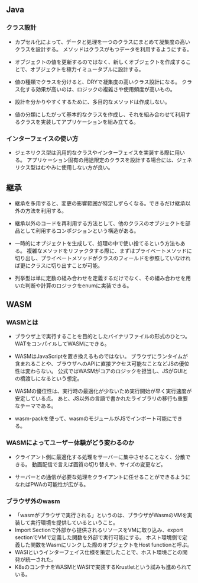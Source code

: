 ## Java

### クラス設計

* カプセル化によって、データと処理を一つのクラスにまとめて凝集度の高いクラスを設計する。
メソッドはクラスがもつデータを利用するようにする。
* オブジェクトの値を更新するのではなく、新しくオブジェクトを作成することで、オブジェクトを極力イミュータブルに設計する。

* 値の種類でクラスを分けると、DRYで凝集度の高いクラス設計になる。
クラス化する効果が高いのは、ロジックの複雑さや使用頻度が高いもの。
* 設計を分かりやすくするために、多目的なメソッドは作成しない。

* 値の分類にしたがって基本的なクラスを作成し、それを組み合わせて利用するクラスを実装してアプリケーションを組み立てる。

### インターフェイスの使い方

* ジェネリクス型は汎用的なクラスやインターフェイスを実装する際に用いる。
アプリケーション固有の用途限定のクラスを設計する場合には、ジェネリクス型はむやみに使用しない方が良い。

## 継承

* 継承を多用すると、変更の影響範囲が特定しずらくなる。できるだけ継承以外の方法を利用する。

* 継承以外のコードを再利用する方法として、他のクラスのオブジェクトを部品として利用するコンポジションという構造がある。
* 一時的にオブジェクトを生成して、処理の中で使い捨てるという方法もある。
複雑なメソッドをリファクタする際に、まずはプライベートメソッドに切り出し、プライベートメソッドがクラスのフィールドを参照していなければ更にクラスに切り出すことが可能。

* 列挙型は単に定数の組み合わせを定義するだけでなく、その組み合わせを用いた判断や計算のロジックをenumに実装できる。

## WASM

### WASMとは

* ブラウザ上で実行することを目的としたバイナリファイルの形式のひとつ。
WATをコンパイルしてWASMにできる。
* WASMはJavaScriptを置き換えるものではない。
ブラウザにランタイムが含まれることや、ブラウザへのAPIに直接アクセス可能なことなどJSの優位性は変わらない。
公式ではWASMがコアのロジックを担当し、JSがGUIとの橋渡しになるという想定。
* WASMの優位性は、実行時の最適化が少ないため実行開始が早く実行速度が安定している点。
あと、JS以外の言語で書かれたライブラリの移行も重要なテーマである。

* wasm-packを使って、wasmのモジュールがJSでインポート可能にできる。

### WASMによってユーザー体験がどう変わるのか

* クライアント側に最適化する処理をサーバーに集中させることなく、分散できる。
動画配信で言えば画質の切り替えや、サイズの変更など。

* サーバーとの通信が必要な処理をクライアントに任せることができるようになればPWAの可能性が広がる。

### ブラウザ外のwasm

* 「wasmがブラウザで実行される」というのは、ブラウザがWasmのVMを実装して実行環境を提供しているということ。
* Import Sectionで外部から提供されるリソースをVMに取り込み、export sectionでVMで定義した関数を外部で実行可能にする。
ホスト環境側で定義した関数をWasmにリンクした際のオブジェクトをHost functionと呼ぶ。
* WASIというインターフェイス仕様を策定したことで、ホスト環境ごとの開発が統一された。
* K8sのコンテナをWASMとWASIで実装するKrustletという試みも進められている。
